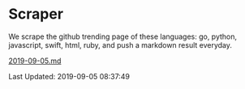 # Scraper

We scrape the github trending page of these languages: go, python, javascript, swift, html, ruby, and push a markdown result everyday.

[2019-09-05.md](https://github.com/henson/Scraper/blob/master/2019-09-05.md)

Last Updated: 2019-09-05 08:37:49